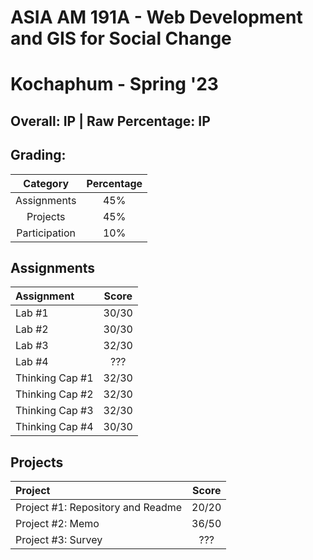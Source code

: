 # ASIA AM 191A - Web Development and GIS for Social Change

# Kochaphum - Spring '23

## Overall: IP | Raw Percentage: IP

## Grading:

|   Category    | Percentage |
| :-----------: | :--------: |
|  Assignments  |    45%     |
|   Projects    |    45%     |
| Participation |    10%     |

## Assignments

| Assignment      | Score |
| :-------------- | :---: |
| Lab #1          | 30/30 |
| Lab #2          | 30/30 |
| Lab #3          | 32/30 |
| Lab #4          |  ???  |
| Thinking Cap #1 | 32/30 |
| Thinking Cap #2 | 32/30 |
| Thinking Cap #3 | 32/30 |
| Thinking Cap #4 | 30/30 |

## Projects

| Project                           | Score |
| :-------------------------------- | :---: |
| Project #1: Repository and Readme | 20/20 |
| Project #2: Memo                  | 36/50 |
| Project #3: Survey                |  ???  |

